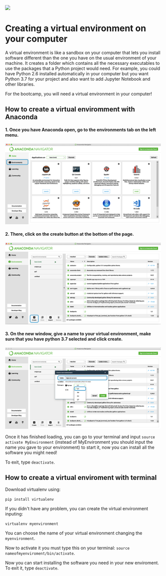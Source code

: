 <img src="https://bit.ly/2VnXWr2" width="100">

# Creating a virtual environment on your computer

A virtual environment is like a sandbox on your computer that lets you install software different than the one you have on the 
usual environment of your machine. It creates a folder which contains all the necessary executables to use the packages that a
Python project would need. For example, you could have Python 2.6 installed automatically in your computer but you want
Python 3.7 for your project and also want to add Jupyter Notebook and other libraries.

For the bootcamp, you will need a virtual environment in your computer!


## How to create a virtual enviromment with Anaconda
#### 1. Once you have Anaconda open, go to the environments tab on the left menu. 

![](./images/1.png)

#### 2. There, click on the create button at the bottom of the page. 

![](./images/2.png)

#### 3. On the new window, give a name to your virtual environment, make sure that you have python 3.7 selected and click create.

![](./images/3.png)

Once it has finished loading, you can go to your terminal and input `source activate MyEnvironment` (instead of MyEnvironment you should input the name you gave to your environment) to start it, now you can install all the software you might need!

To exit, type `deactivate`.

## How to create a virtual enviroment with terminal

Download virtualenv using:

`pip install virtualenv`

If you didn't have any problem, you can create the virtual environment inputing:

`virtualenv myenvironment`

You can choose the name of your virtual environment changing the `myenvironment`.

Now to activate it you must type this on your terminal: `source nameofmyenviroment/bin/activate`.

Now you can start installing the software you need in your new enviroment. To exit it, type `deactivate`.
